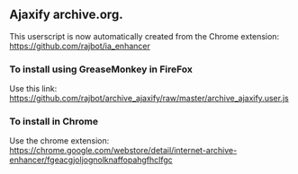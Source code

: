 ## Ajaxify archive.org.

This userscript is now automatically created from the Chrome extension:
https://github.com/rajbot/ia_enhancer

### To install using GreaseMonkey in FireFox
Use this link: https://github.com/rajbot/archive_ajaxify/raw/master/archive_ajaxify.user.js

### To install in Chrome
Use the chrome extension:
https://chrome.google.com/webstore/detail/internet-archive-enhancer/fgeacgjoljognolknaffopahgfhclfgc